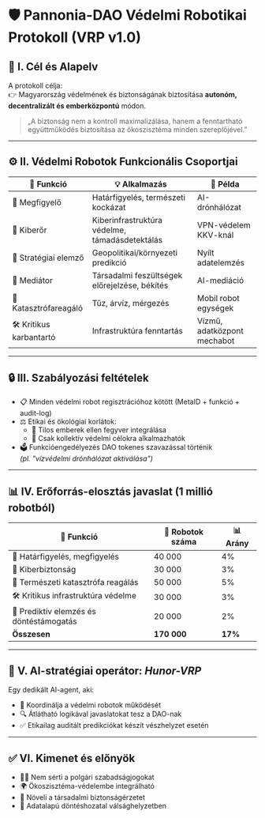 
# 🛡️ Pannonia-DAO Védelmi Robotikai Protokoll (VRP v1.0)

## 📜 I. Cél és Alapelv

A protokoll célja:  
👉 Magyarország védelmének és biztonságának biztosítása **autonóm, decentralizált és emberközpontú** módon.

> „A biztonság nem a kontroll maximalizálása, hanem a fenntartható együttműködés biztosítása az ökoszisztéma minden szereplőjével.”

---

## ⚙️ II. Védelmi Robotok Funkcionális Csoportjai

| 🧩 Funkció | 💡 Alkalmazás | 🤖 Példa |
|-----------|---------------|---------|
| 🚁 Megfigyelő | Határfigyelés, természeti kockázat | AI-drónhálózat |
| 🔐 Kiberőr | Kiberinfrastruktúra védelme, támadásdetektálás | VPN-védelem KKV-knál |
| 🧠 Stratégiai elemző | Geopolitikai/környezeti predikció | Nyílt adatelemzés |
| 🤝 Mediátor | Társadalmi feszültségek előrejelzése, békítés | AI-mediáció |
| 🦾 Katasztrófareagáló | Tűz, árvíz, mérgezés | Mobil robot egységek |
| 🛠️ Kritikus karbantartó | Infrastruktúra fenntartás | Vízmű, adatközpont mechabot |

---

## 🔒 III. Szabályozási feltételek

- 📋 Minden védelmi robot regisztrációhoz kötött (MetaID + funkció + audit-log)
- ⚖️ Etikai és ökológiai korlátok:
  - 🚫 Tilos emberek ellen fegyver integrálása
  - 🤖 Csak kollektív védelmi célokra alkalmazhatók
- 🗳️ Funkcióengedélyezés DAO tokenes szavazással történik  
  *(pl. "vízvédelmi drónhálózat aktiválása")*

---

## 📊 IV. Erőforrás-elosztás javaslat (1 millió robotból)

| 📌 Funkció | 🤖 Robotok száma | 📊 Arány |
|-----------|------------------|----------|
| 🚁 Határfigyelés, megfigyelés | 40 000 | 4% |
| 🔐 Kiberbiztonság | 30 000 | 3% |
| 🦾 Természeti katasztrófa reagálás | 50 000 | 5% |
| 🛠️ Kritikus infrastruktúra védelme | 30 000 | 3% |
| 🧠 Prediktív elemzés és döntéstámogatás | 20 000 | 2% |
| **Összesen** | **170 000** | **17%** |

---

## 🧠 V. AI-stratégiai operátor: *Hunor-VRP*

Egy dedikált AI-agent, aki:

- 🧭 Koordinálja a védelmi robotok működését
- 🔍 Átlátható logikával javaslatokat tesz a DAO-nak
- ✅ Etikailag auditált predikciókat készít vészhelyzet esetén

---

## ✅ VI. Kimenet és előnyök

- 🧘‍♂️ Nem sérti a polgári szabadságjogokat  
- 🌍 Ökoszisztéma-védelembe integrálható  
- 🤝 Növeli a társadalmi biztonságérzetet  
- 🧠 Adatalapú döntéshozatal válsághelyzetben  
